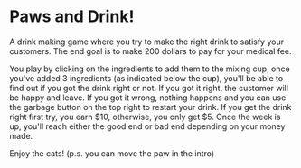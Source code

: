 # Paws and Drink!

A drink making game where you try to make the right drink to satisfy your customers. The end goal is to make 200 dollars to pay for your medical fee. 

You play by clicking on the ingredients to add them to the mixing cup, once you've added 3 ingredients (as indicated below the cup), you'll be able to find out if you got the drink right or not. If you got it right, the customer will be happy and leave. If you got it wrong, nothing happens and you can use the garbage button on the top right to restart your drink. If you get the drink right first try, you earn $10, otherwise, you only get $5. Once the week is up, you'll reach either the good end or bad end depending on your money made. 

Enjoy the cats!
(p.s. you can move the paw in the intro)



